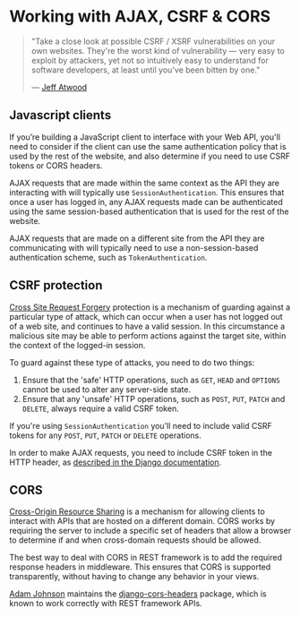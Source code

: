 # Working with AJAX, CSRF & CORS

> "Take a close look at possible CSRF / XSRF vulnerabilities on your own websites. They're the worst kind of vulnerability — very easy to exploit by attackers, yet not so intuitively easy to understand for software developers, at least until you've been bitten by one."
>
> — [Jeff Atwood][cite]

## Javascript clients

If you’re building a JavaScript client to interface with your Web API, you'll need to consider if the client can use the same authentication policy that is used by the rest of the website, and also determine if you need to use CSRF tokens or CORS headers.

AJAX requests that are made within the same context as the API they are interacting with will typically use `SessionAuthentication`. This ensures that once a user has logged in, any AJAX requests made can be authenticated using the same session-based authentication that is used for the rest of the website.

AJAX requests that are made on a different site from the API they are communicating with will typically need to use a non-session-based authentication scheme, such as `TokenAuthentication`.

## CSRF protection

[Cross Site Request Forgery][csrf] protection is a mechanism of guarding against a particular type of attack, which can occur when a user has not logged out of a web site, and continues to have a valid session. In this circumstance a malicious site may be able to perform actions against the target site, within the context of the logged-in session.

To guard against these type of attacks, you need to do two things:

1. Ensure that the 'safe' HTTP operations, such as `GET`, `HEAD` and `OPTIONS` cannot be used to alter any server-side state.
1. Ensure that any 'unsafe' HTTP operations, such as `POST`, `PUT`, `PATCH` and `DELETE`, always require a valid CSRF token.

If you're using `SessionAuthentication` you'll need to include valid CSRF tokens for any `POST`, `PUT`, `PATCH` or `DELETE` operations.

In order to make AJAX requests, you need to include CSRF token in the HTTP header, as [described in the Django documentation][csrf-ajax].

## CORS

[Cross-Origin Resource Sharing][cors] is a mechanism for allowing clients to interact with APIs that are hosted on a different domain. CORS works by requiring the server to include a specific set of headers that allow a browser to determine if and when cross-domain requests should be allowed.

The best way to deal with CORS in REST framework is to add the required response headers in middleware. This ensures that CORS is supported transparently, without having to change any behavior in your views.

[Adam Johnson][adamchainz] maintains the [django-cors-headers] package, which is known to work correctly with REST framework APIs.

[adamchainz]: https://github.com/adamchainz
[cite]: https://blog.codinghorror.com/preventing-csrf-and-xsrf-attacks/
[cors]: https://www.w3.org/TR/cors/
[csrf]: https://www.owasp.org/index.php/Cross-Site_Request_Forgery_(CSRF)
[csrf-ajax]: https://docs.djangoproject.com/en/stable/ref/csrf/#ajax
[django-cors-headers]: https://github.com/adamchainz/django-cors-headers
